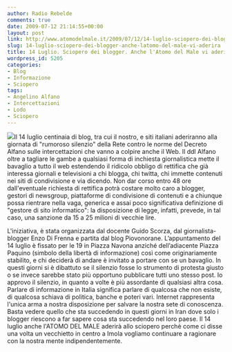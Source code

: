 ```yaml
---
author: Radio Rebelde
comments: true
date: 2009-07-12 21:14:55+00:00
layout: post
link: http://www.atomodelmale.it/2009/07/12/14-luglio-sciopero-dei-blogger-anche-latomo-del-male-vi-aderira/
slug: 14-luglio-sciopero-dei-blogger-anche-latomo-del-male-vi-aderira
title: 14 Luglio. Sciopero dei blogger. Anche l'Atomo del Male vi aderirà.
wordpress_id: 5205
categories:
- Blog
- Informazione
- Sciopero
tags:
- Angelino Alfano
- Intercettazioni
- Lodo
- Sciopero
---
```


![](http://www.atomodelmale.it/wp-content/uploads/2009/07/contro_alfano1-300x300.jpg)Il 14 luglio centinaia di blog, tra cui il nostro, e siti italiani  aderiranno alla giornata di "rumoroso silenzio" della Rete contro le norme del Decreto Alfano sulle intercettazioni che vanno a colpire anche il Web.
Il ddl Alfano oltre a tagliare le gambe a qualsiasi forma di inchiesta giornalistica mette il bavaglio a tutto il web estendendo il ridicolo obbligo di rettifica che già interessa giornali e televisioni a chi blogga, chi twitta, chi immette contenuti nei siti di condivisione e via dicendo.
Non dar corso entro 48 ore dall'eventuale richiesta di rettifica potrà costare molto caro a blogger, gestori di newsgroup, piattaforme di condivisione di contenuti e a chiunque possa rientrare nella vaga, generica e assai poco significativa definizione di "gestore di sito informatico": la disposizione di legge, infatti, prevede, in tal caso, una sanzione da 15 a 25 milioni di vecchie lire.

<!-- more -->

L'iniziativa, è stata organizzata dal docente Guido Scorza, dal giornalista-blogger Enzo Di Frenna e partita dal blog Piovonorane. L’appuntamento del 14 luglio è fissato per le 19 in Piazza Navona anziché dell’adiacente Piazza Paquino (simbolo della libertà di informazione) così come originariamente stabilito, e chi deciderà di andare è invitato a portare con se un bavaglio. In questi giorni si è dibattuto se il silenzio fosse lo strumento di protesta giusto o se invece sarebbe stato più opportuno pubblicare tutti uno stesso post.
Io approvo il silenzio, in quanto a volte è più assordante di qualsiasi altra cosa. Parlare di informazione in Italia significa parlare di qualcosa che non esiste, di qualcosa schiava di politica, banche e poteri vari. Internet rappresenta l'unica arma a nostra disposizione per salvare la nostra sete di conoscenza. Basta vedere quello che sta succedendo in questi giorni in Iran dove solo i blogger riescono a far sapere cosa sta succedendo nel loro paese.
Il 14 luglio anche l'ATOMO DEL MALE aderirà allo sciopero perchè come ci disse una volta un vecchietto in centro a Imola vogliamo continuare a ragionare con la nostra mente indipendentemente.
